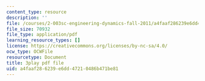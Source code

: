```yaml
---
content_type: resource
description: ''
file: /courses/2-003sc-engineering-dynamics-fall-2011/a4faaf286239e6dd47210486b471be81_GUvoVvXwoOQ.pdf
file_size: 70932
file_type: application/pdf
learning_resource_types: []
license: https://creativecommons.org/licenses/by-nc-sa/4.0/
ocw_type: OCWFile
resourcetype: Document
title: 3play pdf file
uid: a4faaf28-6239-e6dd-4721-0486b471be81
---
```

